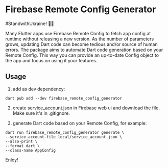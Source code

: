 # Firebase Remote Config Generator

#StandwithUkraine! 💙💛


Many Flutter apps use Firebase Remote Config to fetch app config at runtime without releasing a new version.
As the number of parameters grows, updating Dart code can become tedious and/or source of human errors. 
The package aims to automate Dart code generation based on your Remote Config.
This way you can provide an up-to-date Config object to the app and focus on using it your features.

## Usage

1) add as dev dependency:

`dart pub add --dev firebase_remote_config_generator`


2) create service_account.json in Firebase web ui and download the file. Make sure it's in .gitignore.

3) generate Dart code based on your Remote Config, for example:
```
dart run firebase_remote_config_generator generate \
--service-account-file local/service_account.json \
--also-print \
--format dart \
--class-name AppConfig
```

Enloy!
